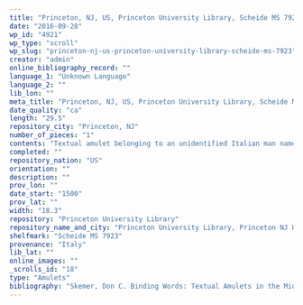 ```yaml
---
title: "Princeton, NJ, US, Princeton University Library, Scheide MS 7923"
date: "2016-09-28"
wp_id: "4921"
wp_type: "scroll"
wp_slug: "princeton-nj-us-princeton-university-library-scheide-ms-7923"
creator: "admin"
online_bibliography_record: ""
language_1: "Unknown Language"
language_2: ""
lib_lon: ""
meta_title: "Princeton, NJ, US, Princeton University Library, Scheide MS 7923"
date_quality: "ca"
length: "29.5"
repository_city: "Princeton, NJ"
number_of_pieces: "1"
contents: "Textual amulet belonging to an unidentified Italian man named Ilioneo."
completed: ""
repository_nation: "US"
orientation: ""
description: ""
prov_lon: ""
date_start: "1500"
prov_lat: ""
width: "18.3"
repository: "Princeton University Library"
repository_name_and_city: "Princeton University Library, Princeton NJ US"
shelfmark: "Scheide MS 7923"
provenance: "Italy"
lib_lat: ""
online_images: ""
_scrolls_id: "18"
type: "Amulets"
bibliography: "Skemer, Don C. Binding Words: Textual Amulets in the Middle Ages. Magic in History. University Park, PA: Pennsylvania State University Press, 2006, 217-222, plate on p. 218."
---
```



